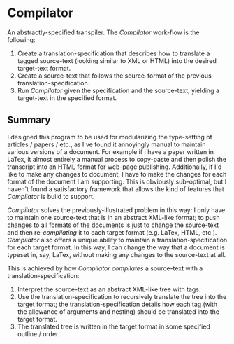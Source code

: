 # Compilator

An abstractly-specified transpiler. The _Compilator_ work-flow is the following:

1. Create a translation-specification that describes how to translate a tagged source-text (looking similar to XML or HTML) into the desired target-text format.
2. Create a source-text that follows the source-format of the previous translation-specification.
3. Run _Compilator_ given the specification and the source-text, yielding a target-text in the specified format.

## Summary

I designed this program to be used for modularizing the type-setting of articles / papers / etc., as I've found it annoyingly manual to maintain various versions of a document. For example if I have a paper written in LaTex, it almost entirely a manual process to copy-paste and then polish the transcript into an HTML format for web-page publishing. Additionally, if I'd like to make any changes to document, I have to make the changes for each format of the document I am supporting. This is obviously sub-optimal, but I haven't found a satisfactory framework that allows the kind of features that _Compilator_ is build to support.

_Compilator_ solves the previously-illustrated problem in this way: I only have to maintain one source-text that is in an abstract XML-like format; to push changes to all formats of the documents is just to change the source-text and then re-_compilating_ it to each target format (e.g. LaTex, HTML, etc.). _Compilator_ also offers a unique ability to maintain a translation-specification for each target format. In this way, I can change the way that a document is typeset in, say, LaTex, without making any changes to the source-text at all.

This is achieved by how _Compilator_ _compilates_ a source-text with a translation-specification:
1. Interpret the source-text as an abstract XML-like tree with tags.
2. Use the translation-specification to recursively translate the tree into the target format; the translation-specification details how each tag (with the allowance of arguments and nesting) should be translated into the target format.
3. The translated tree is written in the target format in some specified outline / order.

